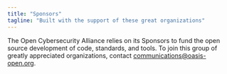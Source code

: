 ```yaml
---
title: "Sponsors"
tagline: "Built with the support of these great organizations"
---
```

The Open Cybersecurity Alliance relies on its Sponsors to fund the open source development
of code, standards, and tools. To join this group of greatly
appreciated organizations, contact [communications@oasis-open.org](mailto:communications@oasis-open.org).
